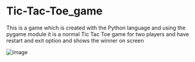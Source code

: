 # Tic-Tac-Toe_game
<p>This is a game which is created with the Python language and using the pygame module it is a normal Tic Tac Toe game for two players and have restart and exit option and shows the winner on screen </p>

![image](https://github.com/user-attachments/assets/b7f1b3e3-d4f5-48e1-9a77-28cfddd8a4c5)
